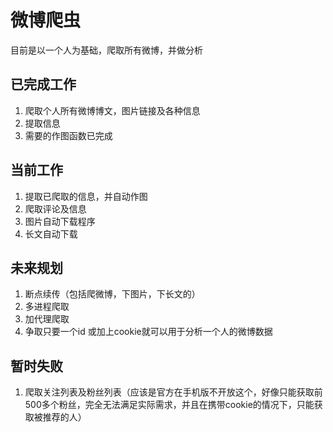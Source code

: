 # 微博爬虫
目前是以一个人为基础，爬取所有微博，并做分析

## 已完成工作

1. 爬取个人所有微博博文，图片链接及各种信息
2. 提取信息
3. 需要的作图函数已完成

## 当前工作

1. 提取已爬取的信息，并自动作图
2. 爬取评论及信息
3. 图片自动下载程序
4. 长文自动下载

## 未来规划

1. 断点续传（包括爬微博，下图片，下长文的）
2. 多进程爬取
3. 加代理爬取
4. 争取只要一个id 或加上cookie就可以用于分析一个人的微博数据

## 暂时失败

1. 爬取关注列表及粉丝列表（应该是官方在手机版不开放这个，好像只能获取前500多个粉丝，完全无法满足实际需求，并且在携带cookie的情况下，只能获取被推荐的人）

   ​



